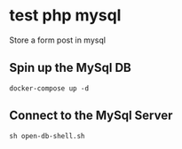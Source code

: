 # test php mysql  
Store a form post in mysql  

## Spin up the MySql DB  

    docker-compose up -d

## Connect to the MySql Server  

    sh open-db-shell.sh


